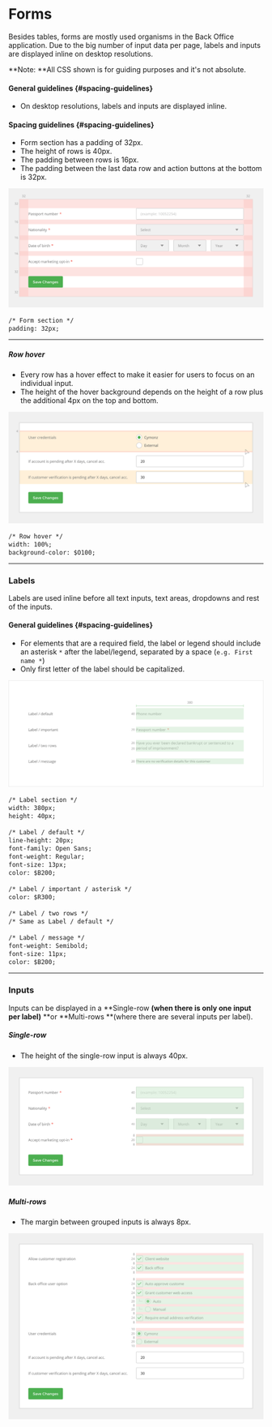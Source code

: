 # Forms

Besides tables, forms are mostly used organisms in the Back Office application. Due to the big number of input data per page, labels and inputs are displayed inline on desktop resolutions.

**Note: **All CSS shown is for guiding purposes and it's not absolute.

#### General guidelines {#spacing-guidelines}

* On desktop resolutions, labels and inputs are displayed inline.

#### Spacing guidelines {#spacing-guidelines}

* Form section has a padding of 32px.
* The height of rows is 40px.
* The padding between rows is 16px.
* The padding between the last data row and action buttons at the bottom is 32px. 

![](/assets/organisms/forms-spacing.png)

```
/* Form section */
padding: 32px;
```

---

##### Row hover

* Every row has a hover effect to make it easier for users to focus on an individual input.
* The height of the hover background depends on the height of a row plus the additional 4px on the top and bottom.

![](/assets/organisms/forms-rows-hover.png)

```
/* Row hover */
width: 100%;
background-color: $O100;
```

---

### Labels

Labels are used inline before all text inputs, text areas, dropdowns and rest of the inputs.

#### General guidelines {#spacing-guidelines}

* For elements that are a required field, the label or legend should include an asterisk `*` after the label/legend, separated by a space \(`e.g. First name *`\)
* Only first letter of the label should be capitalized.

![](/assets/organisms/forms-labels-sizing.png)

```
/* Label section */
width: 380px;
height: 40px;

/* Label / default */
line-height: 20px;
font-family: Open Sans;
font-weight: Regular;
font-size: 13px;
color: $B200;

/* Label / important / asterisk */
color: $R300;

/* Label / two rows */
/* Same as Label / default */

/* Label / message */
font-weight: Semibold;
font-size: 11px;
color: $B200;
```

---

### Inputs

Inputs can be displayed in a **Single-row **\(when there is only one input per label\)** **or **Multi-rows **\(where there are several inputs per label\).

##### Single-row

* The height of the single-row input is always 40px.

![](/assets/organisms/forms-single-input-types.png)

##### Multi-rows

* The margin between grouped inputs is always 8px.

![](/assets/organisms/forms-multi-input-types.png)





